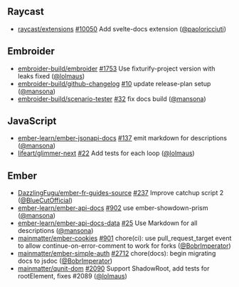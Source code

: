 ## Raycast

- [raycast/extensions] [#10050](https://github.com/raycast/extensions/pull/10050) Add svelte-docs extension ([@paoloricciuti])

## Embroider

- [embroider-build/embroider] [#1753](https://github.com/embroider-build/embroider/pull/1753) Use fixturify-project version with leaks fixed ([@lolmaus])
- [embroider-build/github-changelog] [#10](https://github.com/embroider-build/github-changelog/pull/10) update release-plan setup ([@mansona])
- [embroider-build/scenario-tester] [#32](https://github.com/embroider-build/scenario-tester/pull/32) fix docs build ([@mansona])

## JavaScript

- [ember-learn/ember-jsonapi-docs] [#137](https://github.com/ember-learn/ember-jsonapi-docs/pull/137) emit markdown for descriptions ([@mansona])
- [lifeart/glimmer-next] [#22](https://github.com/lifeart/glimmer-next/pull/22) Add tests for each loop ([@lolmaus])

## Ember

- [DazzlingFugu/ember-fr-guides-source] [#237](https://github.com/DazzlingFugu/ember-fr-guides-source/pull/237) Improve catchup script 2 ([@BlueCutOfficial])
- [ember-learn/ember-api-docs] [#902](https://github.com/ember-learn/ember-api-docs/pull/902) use ember-showdown-prism ([@mansona])
- [ember-learn/ember-api-docs-data] [#25](https://github.com/ember-learn/ember-api-docs-data/pull/25) Use Markdown for all descriptions ([@mansona])
- [mainmatter/ember-cookies] [#901](https://github.com/mainmatter/ember-cookies/pull/901) chore(ci): use pull_request_target event to allow continue-on-error-comment to work for forks ([@BobrImperator])
- [mainmatter/ember-simple-auth] [#2712](https://github.com/mainmatter/ember-simple-auth/pull/2712) chore(docs): begin migrating docs to jsdoc ([@BobrImperator])
- [mainmatter/qunit-dom] [#2090](https://github.com/mainmatter/qunit-dom/pull/2090) Support ShadowRoot, add tests for rootElement, fixes #2089 ([@lolmaus])

[@bluecutofficial]: https://github.com/BlueCutOfficial
[@bobrimperator]: https://github.com/BobrImperator
[@lolmaus]: https://github.com/lolmaus
[@mansona]: https://github.com/mansona
[@paoloricciuti]: https://github.com/paoloricciuti
[dazzlingfugu/ember-fr-guides-source]: https://github.com/DazzlingFugu/ember-fr-guides-source
[ember-learn/ember-api-docs-data]: https://github.com/ember-learn/ember-api-docs-data
[ember-learn/ember-api-docs]: https://github.com/ember-learn/ember-api-docs
[ember-learn/ember-jsonapi-docs]: https://github.com/ember-learn/ember-jsonapi-docs
[embroider-build/embroider]: https://github.com/embroider-build/embroider
[embroider-build/github-changelog]: https://github.com/embroider-build/github-changelog
[embroider-build/scenario-tester]: https://github.com/embroider-build/scenario-tester
[lifeart/glimmer-next]: https://github.com/lifeart/glimmer-next
[mainmatter/ember-cookies]: https://github.com/mainmatter/ember-cookies
[mainmatter/ember-simple-auth]: https://github.com/mainmatter/ember-simple-auth
[mainmatter/qunit-dom]: https://github.com/mainmatter/qunit-dom
[raycast/extensions]: https://github.com/raycast/extensions
